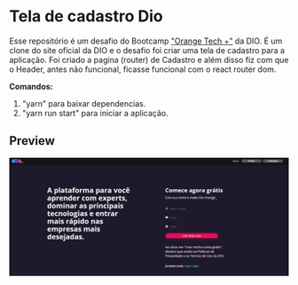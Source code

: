 # Tela de cadastro Dio

Esse repositório é um desafio do Bootcamp ["Orange Tech +"](https://www.dio.me/bootcamp/orange-tech) da DIO. É um clone do site oficial da DIO e o desafio foi criar uma tela de cadastro para a aplicação. Foi criado a pagina (router) de Cadastro e além disso fiz com que o Header, antes não funcional, ficasse funcional com o react router dom.  

**Comandos:** 
1. "yarn" para baixar dependencias. 
2. "yarn run start" para iniciar a aplicação.

## Preview

![preview](preview.png)
